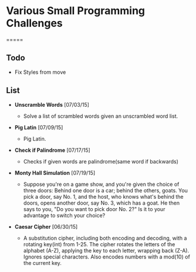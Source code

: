 # Various Small Programming Challenges
=====

## Todo
- Fix Styles from move

## List

- **Unscramble Words** [07/03/15] 
  - Solve a list of scrambled words given an unscrambled word list.
  
- **Pig Latin** [07/09/15]
  - Pig Latin.

- **Check if Palindrome** [07/17/15] 
  - Checks if given words are palindrome(same word if backwards) 

- **Monty Hall Simulation** [07/19/15] 
  - Suppose you're on a game show, and you're given the choice of three doors: Behind one door is a car; behind the   others, goats. You pick a door, say No. 1, and the host, who knows what's behind the doors, opens another door, say No. 3, which has a goat. He then says to you, "Do you want to pick door No. 2?" Is it to your advantage to switch your choice?

- **Caesar Cipher** [06/30/15] 
  - A substitution cipher, including both encoding and decoding, with a rotating key(int) from 1-25. The cipher rotates the letters of the alphabet (A-Z), applying the key to each letter, wrapping back (Z-A). Ignores special characters. Also encodes numbers with a mod(10) of the current key.